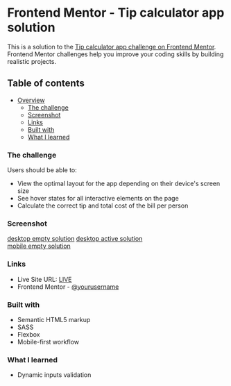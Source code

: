 # Frontend Mentor - Tip calculator app solution

This is a solution to the [Tip calculator app challenge on Frontend Mentor](https://www.frontendmentor.io/challenges/tip-calculator-app-ugJNGbJUX). Frontend Mentor challenges help you improve your coding skills by building realistic projects.

## Table of contents

- [Overview](#overview)
  - [The challenge](#the-challenge)
  - [Screenshot](#screenshot)
  - [Links](#links)
  - [Built with](#built-with)
  - [What I learned](#what-i-learned)

### The challenge

Users should be able to:

- View the optimal layout for the app depending on their device's screen size
- See hover states for all interactive elements on the page
- Calculate the correct tip and total cost of the bill per person

### Screenshot

[desktop empty solution](./solution-screenshots/desktop-empty-slution.png)
[desktop active solution](./solution-screenshots/desktop-active-slution.png)   
[mobile empty solution](./solution-screenshots/mobile-empty-slution.png)

### Links

- Live Site URL: [LIVE](https://kiwinicki.github.io/tip-calculator-app/)
- Frontend Mentor - [@yourusername](https://www.frontendmentor.io/profile/yourusername)

### Built with

- Semantic HTML5 markup
- SASS
- Flexbox
- Mobile-first workflow

### What I learned

- Dynamic inputs validation
